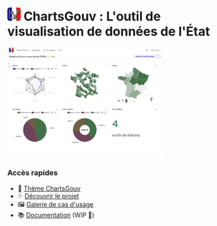 # <img src="/images/logo.png" width="30"> ChartsGouv : L'outil de visualisation de données de l'État

<a href="https://www.youtube.com/watch?v=0o1JbSbwoM8" title="Regarder sur YouTube">
    <img src="/images/demo_graphes_echarts.png" width="350" alt="Regarder sur YouTube">
</a>

### Accès rapides
- :art: [Thème ChartsGouv](./superset/)
- :sparkles: [Découvrir le projet](https://etalab-ia.github.io/chartsgouv/blog/)
- :framed_picture: [Galerie de cas d'usage](https://etalab-ia.github.io/chartsgouv/showcase)
- :books: [Documentation](https://etalab-ia.github.io/chartsgouv/) (WIP 🚧)
